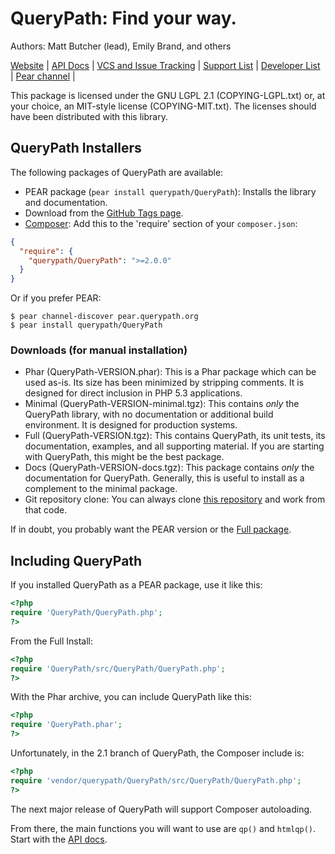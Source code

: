 # QueryPath: Find your way.

Authors: Matt Butcher (lead), Emily Brand, and others

[Website](http://querypath.org) | 
[API Docs](http://api.querypath.org) |
[VCS and Issue Tracking](http://github.com/technosophos/querypath) |
[Support List](http://groups.google.com/group/support-querypath) |
[Developer List](http://groups.google.com/group/devel-querypath) |
[Pear channel](http://pear.querypath.org) |

This package is licensed under the GNU LGPL 2.1 (COPYING-LGPL.txt) or, at your choice, an MIT-style
license (COPYING-MIT.txt). The licenses should have been distributed with this library.

## QueryPath Installers

The following packages of QueryPath are available:

  * PEAR package (`pear install querypath/QueryPath`): Installs the library and documentation.
  * Download from the [GitHub Tags page](https://github.com/technosophos/querypath/tags).
  * [Composer](http://packagist.org): Add this to the 'require' section of your `composer.json`:

```json
{
  "require": {
    "querypath/QueryPath": ">=2.0.0"
  }
}
```

Or if you prefer PEAR:
```
$ pear channel-discover pear.querypath.org
$ pear install querypath/QueryPath
```

### Downloads (for manual installation)

  * Phar (QueryPath-VERSION.phar): This is a Phar package which can be used as-is. Its size has been
    minimized by stripping comments. It is designed for direct inclusion in PHP 5.3 applications.
  * Minimal (QueryPath-VERSION-minimal.tgz): This contains *only* the QueryPath library, with no
    documentation or additional build environment. It is designed for production systems.
  * Full (QueryPath-VERSION.tgz): This contains QueryPath, its unit tests, its documentation, 
    examples, and all supporting material. If you are starting with QueryPath, this might be the
    best package.
  * Docs (QueryPath-VERSION-docs.tgz): This package contains *only* the documentation for QueryPath.
    Generally, this is useful to install as a complement to the minimal package.
  * Git repository clone: You can always clone [this repository](http://github.com/technosophos/querypath) and work from that code.

    
If in doubt, you probably want the PEAR version or the [Full package](http://github.com/technosophos/querypath/downloads).

## Including QueryPath

If you installed QueryPath as a PEAR package, use it like this:

```php
<?php
require 'QueryPath/QueryPath.php';
?>
```

From the Full Install:
```php
<?php
require 'QueryPath/src/QueryPath/QueryPath.php';
?>
```

With the Phar archive, you can include QueryPath like this:

```php
<?php
require 'QueryPath.phar';
?>
```

Unfortunately, in the 2.1 branch of QueryPath, the Composer include is:

```php
<?php
require 'vendor/querypath/QueryPath/src/QueryPath/QueryPath.php';
?>
```

The next major release of QueryPath will support Composer autoloading.

From there, the main functions you will want to use are `qp()` and `htmlqp()`. Start with the [API docs](http://api.querypath.org/docs).
